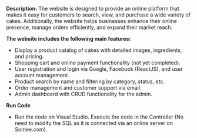 **Description:**
  The website is designed to provide an online platform that makes it easy for customers to search, view, and purchase a wide variety of cakes. 
  Additionally, the website helps businesses enhance their online presence, manage orders efficiently, and expand their market reach.

**The website includes the following main features:**
- Display a product catalog of cakes with detailed images, ingredients, and pricing.
- Shopping cart and online payment functionality (not yet completed).
- User registration and login via Google, Facebook (ReactJS), and user account management.
- Product search by name and filtering by category, status, etc.
- Order management and customer support via email.
- Admin dashboard with CRUD functionality for the admin.

**Run Code**

- Run the code on Visual Studio. Execute the code in the Controller (No need to modify the SQL as it is connected via an online server on Somee.com).
